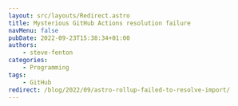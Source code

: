 ```yaml
---
layout: src/layouts/Redirect.astro
title: Mysterious GitHub Actions resolution failure
navMenu: false
pubDate: 2022-09-23T15:38:34+01:00
authors:
    - steve-fenton
categories:
    - Programming
tags:
    - GitHub
redirect: /blog/2022/09/astro-rollup-failed-to-resolve-import/
---
```


